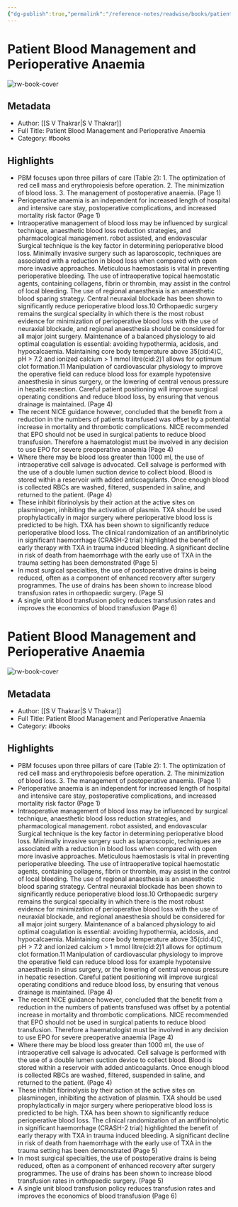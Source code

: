 ```yaml
---
{"dg-publish":true,"permalink":"/reference-notes/readwise/books/patient-blood-management-and-perioperative-anaemia/"}
---
```


# Patient Blood Management and Perioperative Anaemia

![rw-book-cover](https://readwise-assets.s3.amazonaws.com/static/images/default-book-icon-8.18caceaece2b.png)

## Metadata
- Author: [[S V Thakrar\|S V Thakrar]]
- Full Title: Patient Blood Management and Perioperative Anaemia
- Category: #books

## Highlights
- PBM focuses upon three pillars of care (Table 2): 1. The optimization of red cell mass and erythropoiesis before operation. 2. The minimization of blood loss. 3. The management of postoperative anaemia. (Page 1)
- Perioperative anaemia is an independent for increased length of hospital and intensive care stay, postoperative complications, and increased mortality risk factor (Page 1)
- Intraoperative management of blood loss may be influenced by surgical technique, anaesthetic blood loss reduction strategies, and pharmacological management. robot assisted, and endovascular Surgical technique is the key factor in determining perioperative blood loss. Minimally invasive surgery such as laparoscopic, techniques are associated with a reduction in blood loss when compared with open more invasive approaches. Meticulous haemostasis is vital in preventing perioperative bleeding. The use of intraoperative topical haemostatic agents, containing collagens, fibrin or thrombin, may assist in the control of local bleeding. The use of regional anaesthesia is an anaesthetic blood sparing strategy. Central neuraxial blockade has been shown to significantly reduce perioperative blood loss.10 Orthopaedic surgery remains the surgical speciality in which there is the most robust evidence for minimization of perioperative blood loss with the use of neuraxial blockade, and regional anaesthesia should be considered for all major joint surgery. Maintenance of a balanced physiology to aid optimal coagulation is essential: avoiding hypothermia, acidosis, and hypocalcaemia. Maintaining core body temperature above 35(cid:4)C, pH > 7.2 and ionized calcium > 1 mmol litre(cid:2)1 allows for optimum clot formation.11 Manipulation of cardiovascular physiology to improve the operative field can reduce blood loss for example hypotensive anaesthesia in sinus surgery, or the lowering of central venous pressure in hepatic resection. Careful patient positioning will improve surgical operating conditions and reduce blood loss, by ensuring that venous drainage is maintained. (Page 4)
- The recent NICE guidance however, concluded that the benefit from a reduction in the numbers of patients transfused was offset by a potential increase in mortality and thrombotic complications. NICE recommended that EPO should not be used in surgical patients to reduce blood transfusion. Therefore a haematologist must be involved in any decision to use EPO for severe preoperative anaemia (Page 4)
- Where there may be blood loss greater than 1000 ml, the use of intraoperative cell salvage is advocated. Cell salvage is performed with the use of a double lumen suction device to collect blood. Blood is stored within a reservoir with added anticoagulants. Once enough blood is collected RBCs are washed, filtered, suspended in saline, and returned to the patient. (Page 4)
- These inhibit fibrinolysis by their action at the active sites on plasminogen, inhibiting the activation of plasmin. TXA should be used prophylactically in major surgery where perioperative blood loss is predicted to be high. TXA has been shown to significantly reduce perioperative blood loss. The clinical randomization of an antifibrinolytic in significant haemorrhage (CRASH-2 trial) highlighted the benefit of early therapy with TXA in trauma induced bleeding. A significant decline in risk of death from haemorrhage with the early use of TXA in the trauma setting has been demonstrated (Page 5)
- In most surgical specialties, the use of postoperative drains is being reduced, often as a component of enhanced recovery after surgery programmes. The use of drains has been shown to increase blood transfusion rates in orthopaedic surgery. (Page 5)
- A single unit blood transfusion policy reduces transfusion rates and improves the economics of blood transfusion (Page 6)
# Patient Blood Management and Perioperative Anaemia

![rw-book-cover](https://readwise-assets.s3.amazonaws.com/static/images/default-book-icon-8.18caceaece2b.png)

## Metadata
- Author: [[S V Thakrar\|S V Thakrar]]
- Full Title: Patient Blood Management and Perioperative Anaemia
- Category: #books

## Highlights
- PBM focuses upon three pillars of care (Table 2): 1. The optimization of red cell mass and erythropoiesis before operation. 2. The minimization of blood loss. 3. The management of postoperative anaemia. (Page 1)
- Perioperative anaemia is an independent for increased length of hospital and intensive care stay, postoperative complications, and increased mortality risk factor (Page 1)
- Intraoperative management of blood loss may be influenced by surgical technique, anaesthetic blood loss reduction strategies, and pharmacological management. robot assisted, and endovascular Surgical technique is the key factor in determining perioperative blood loss. Minimally invasive surgery such as laparoscopic, techniques are associated with a reduction in blood loss when compared with open more invasive approaches. Meticulous haemostasis is vital in preventing perioperative bleeding. The use of intraoperative topical haemostatic agents, containing collagens, fibrin or thrombin, may assist in the control of local bleeding. The use of regional anaesthesia is an anaesthetic blood sparing strategy. Central neuraxial blockade has been shown to significantly reduce perioperative blood loss.10 Orthopaedic surgery remains the surgical speciality in which there is the most robust evidence for minimization of perioperative blood loss with the use of neuraxial blockade, and regional anaesthesia should be considered for all major joint surgery. Maintenance of a balanced physiology to aid optimal coagulation is essential: avoiding hypothermia, acidosis, and hypocalcaemia. Maintaining core body temperature above 35(cid:4)C, pH > 7.2 and ionized calcium > 1 mmol litre(cid:2)1 allows for optimum clot formation.11 Manipulation of cardiovascular physiology to improve the operative field can reduce blood loss for example hypotensive anaesthesia in sinus surgery, or the lowering of central venous pressure in hepatic resection. Careful patient positioning will improve surgical operating conditions and reduce blood loss, by ensuring that venous drainage is maintained. (Page 4)
- The recent NICE guidance however, concluded that the benefit from a reduction in the numbers of patients transfused was offset by a potential increase in mortality and thrombotic complications. NICE recommended that EPO should not be used in surgical patients to reduce blood transfusion. Therefore a haematologist must be involved in any decision to use EPO for severe preoperative anaemia (Page 4)
- Where there may be blood loss greater than 1000 ml, the use of intraoperative cell salvage is advocated. Cell salvage is performed with the use of a double lumen suction device to collect blood. Blood is stored within a reservoir with added anticoagulants. Once enough blood is collected RBCs are washed, filtered, suspended in saline, and returned to the patient. (Page 4)
- These inhibit fibrinolysis by their action at the active sites on plasminogen, inhibiting the activation of plasmin. TXA should be used prophylactically in major surgery where perioperative blood loss is predicted to be high. TXA has been shown to significantly reduce perioperative blood loss. The clinical randomization of an antifibrinolytic in significant haemorrhage (CRASH-2 trial) highlighted the benefit of early therapy with TXA in trauma induced bleeding. A significant decline in risk of death from haemorrhage with the early use of TXA in the trauma setting has been demonstrated (Page 5)
- In most surgical specialties, the use of postoperative drains is being reduced, often as a component of enhanced recovery after surgery programmes. The use of drains has been shown to increase blood transfusion rates in orthopaedic surgery. (Page 5)
- A single unit blood transfusion policy reduces transfusion rates and improves the economics of blood transfusion (Page 6)
